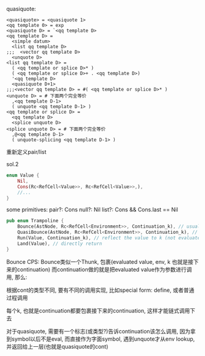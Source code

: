 quasiquote:
```
<quasiquote> = <quasiquote 1>
<qq template 0> = exp
<quasiquote D> = `<qq template D>
<qq template D> =
  <simple datum>
  <list qq template D>
;;;  <vector qq template D>
  <unquote D>
<list qq template D> =
  ( <qq template or splice D>* )
  ( <qq template or splice D>+ . <qq template D>)
  '<qq template D>
  <quasiquote D+1>
;;;<vector qq template D> = #( <qq template or splice D>* )
<unquote D> = # 下面两个完全等价
  ,<qq template D-1>
  ( unquote <qq template D-1> )
<qq template or splice D> =
  <qq template D>
  <splice unquote D>
<splice unquote D> = # 下面两个完全等价
  ,@<qq template D-1>
  ( unquote-splicing <qq template D-1> )
```

重新定义pair/list

sol.2
```rust
enum Value {
    Nil,
    Cons(Rc<RefCell<Value>>, Rc<RefCell<Value>>,),
    //...
}
```
some primitives:
pair?: Cons
null?: Nil
list?: Cons && Cons.last == Nil


```rust
pub enum Trampoline {
    Bounce(AstNode, Rc<RefCell<Environment>>, Continuation_k), // usually reflect the value(may need to evaluate, if not atom) to k
    QuasiBounce(AstNode, Rc<RefCell<Environment>>, Continuation_k), //
    Run(Value, Continuation_k), // reflect the value to k (not evaluate)
    Land(Value), // directly return
}
```
Bounce CPS:
Bounce类似一个Thunk, 包裹(evaluated value, env, k 也就是接下来的continuation)
而continuation做的就是把evaluated value作为参数进行调用, 那么:

根据cont的类型不同, 要有不同的调用实现, 比如special form: define, 或者普通过程调用

每个k, 也就是continuation都要包裹接下来的continuation, 这样才能链式调用下去

对于quasiquote, 需要有一个标志(或类型?)告诉continuation该怎么调用, 因为拿到symbol以后不是eval, 而直接作为字面symbol,
遇到unquote才从env lookup, 并返回给上一层(也就是quasiquote的cont)